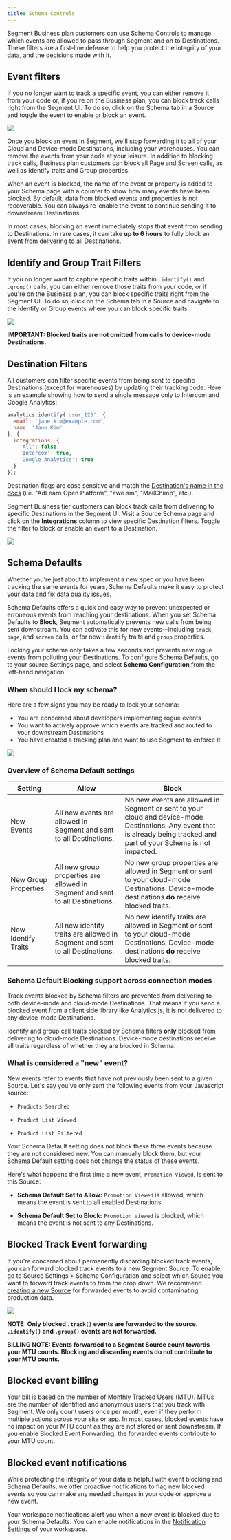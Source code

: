 ```yaml
---
title: Schema Controls
---
```


Segment Business plan customers can use Schema Controls to manage which events are allowed to pass through Segment and on to Destinations. These filters are a first-line defense to help you protect the integrity of your data, and the decisions made with it.

## Event filters

If you no longer want to track a specific event, you can either remove it from your code or, if you're on the Business plan, you can block track calls right from the Segment UI. To do so, click on the Schema tab in a Source and toggle the event to enable or block an event.


![](images/asset_ZCRZqdO9.gif)


Once you block an event in Segment, we'll stop forwarding it to all of your Cloud and Device-mode Destinations, including your warehouses. You can remove the events from your code at your leisure. In addition to blocking track calls, Business plan customers can block all Page and Screen calls, as well as Identify traits and Group properties.

When an event is blocked, the name of the event or property is added to your Schema page with a counter to show how many events have been blocked. By default, data from blocked events and properties is not recoverable. You can always re-enable the event to continue sending it to downstream Destinations.

In most cases, blocking an event immediately stops that event from sending to Destinations. In rare cases, it can take **up to 6 hours** to fully block an event from delivering to all Destinations.


## Identify and Group Trait Filters

If you no longer want to capture specific traits within `.identify()` and `.group()` calls, you can either remove those traits from your code, or if you're on the Business plan, you can block specific traits right from the Segment UI. To do so, click on the Schema tab in a Source and navigate to the Identify or Group events where you can block specific traits.


![](images/disable-trait.gif)

**IMPORTANT: Blocked traits are not omitted from calls to device-mode Destinations.**

## Destination Filters

All customers can filter specific events from being sent to specific Destinations (except for warehouses) by updating their tracking code. Here is an example showing how to send a single message only to Intercom and Google Analytics:

```js
analytics.identify('user_123', {
  email: 'jane.kim@example.com',
  name: 'Jane Kim'
}, {
  integrations: {
    'All': false,
    'Intercom': true,
    'Google Analytics': true
  }
});
```

Destination flags are case sensitive and match the [Destination's name in the docs](https://segment.com/docs/connections/destinations/) (i.e. "AdLearn Open Platform", "awe.sm", "MailChimp", etc.).

Segment Business tier customers can block track calls from delivering to specific Destinations in the Segment UI. Visit a Source Schema page and click on the **Integrations** column to view specific Destination filters. Toggle the filter to block or enable an event to a Destination.


![](images/asset_d3SRmkWy.gif)

## Schema Defaults

Whether you're just about to implement a new spec or you have been tracking the same events for years, Schema Defaults make it easy to protect your data and fix data quality issues.

Schema Defaults offers a quick and easy way to prevent unexpected or erroneous events from reaching your destinations. When you set Schema Defaults to **Block**, Segment automatically prevents new calls from being sent downstream. You can activate this for new events—including `track`, `page`, and `screen` calls, or for new `identify` traits and `group` properties.

Locking your schema only takes a few seconds and prevents new rogue events from polluting your Destinations. To configure Schema Defaults, go to your source Settings page, and select **Schema Configuration** from the left-hand navigation.

### When should I lock my schema?

Here are a few signs you may be ready to lock your schema:

- You are concerned about developers implementing rogue events
- You want to actively approve which events are tracked and routed to your downstream Destinations
- You have created a tracking plan and want to use Segment to enforce it

![](images/asset_A8jUVuph.gif)


### Overview of Schema Default settings

| Setting              | Allow                                                                | Block                             |
| -------------------- | -------------------------------------------------------------------- | --------------------------------- |
| New Events           | All new events are allowed in Segment and sent to all Destinations.| No new events are allowed in Segment or sent to your cloud and device-mode Destinations. Any event that is already being tracked and part of your Schema is not impacted. |
| New Group Properties | All new group properties are allowed in Segment and sent to all Destinations. | No new group properties are allowed in Segment or sent to your cloud-mode Destinations. Device-mode destinations **do** receive blocked traits. |
| New Identify Traits  | All new identify traits are allowed in Segment and sent to all Destinations.  | No new identify traits are allowed in Segment or sent to your cloud-mode Destinations. Device-mode destinations **do** receive blocked traits.|


### Schema Default Blocking support across connection modes

Track events blocked by Schema filters are prevented from delivering to both device-mode and cloud-mode Destinations. That means if you send a blocked event from a client side library like Analytics.js, it is not delivered to any device-mode Destinations.

Identify and group call traits blocked by Schema filters **only** blocked from delivering to cloud-mode Destinations. Device-mode destinations receive all traits regardless of whether they are blocked in Schema.



### What is considered a "new" event?

New events refer to events that have not previously been sent to a given Source. Let's say you've only sent the following events from your Javascript source:

- `Products Searched`

- `Product List Viewed`

- `Product List Filtered`

Your Schema Default setting does not block these three events because they are not considered new. You can manually block them, but your Schema Default setting does not change the status of these events. 

Here's what happens the first time a new event, `Promotion Viewed`, is sent to this Source:

- **Schema Default Set to Allow:** `Promotion Viewed` is allowed, which means the event is sent to all enabled Destinations.

- **Schema Default Set to Block:** `Promotion Viewed` is blocked, which means the event is not sent to any Destinations.


## Blocked Track Event forwarding

If you're concerned about permanently discarding blocked track events, you can forward blocked track events to a new Segment Source. To enable, go to Source Settings > Schema Configuration and select which Source you want to forward track events to from the drop down. We recommend [creating a new Source](https://segment.com/docs/guides/general/what-is-a-source/) for forwarded events to avoid contaminating production data.

![](images/advanced-settings.png)

**NOTE: Only blocked `.track()` events are forwarded to the source. `.identify()` and `.group()` events are not forwarded.**

**BILLING NOTE: Events forwarded to a Segment Source count towards your MTU counts. Blocking and discarding events do not contribute to your MTU counts.**

## Blocked event billing

Your bill is based on the number of Monthly Tracked Users (MTU). MTUs are the number of identified and anonymous users that you track with Segment. We only count users once per month, even if they perform multiple actions across your site or app. In most cases, blocked events have no impact on your MTU count as they are not stored or sent downstream. If you enable Blocked Event Forwarding, the forwarded events contribute to your MTU count.

## Blocked event notifications

While protecting the integrity of your data is helpful with event blocking and Schema Defaults, we offer proactive notifications to flag new blocked events so you can make any needed changes in your code or approve a new event.

Your workspace notifications alert you when a new event is blocked due to your Schema Defaults. You can enable notifications in the [Notification Settings](https://app.segment.com/goto-my-workspace/settings/notifications) of your workspace.
